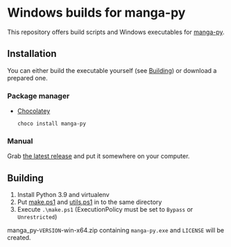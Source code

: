 # Windows builds for manga-py
This repository offers build scripts and Windows executables for [manga-py](https://github.com/manga-py/manga-py).

## Installation
You can either build the executable yourself (see [Building](#Building)) or download a prepared one.
### Package manager
* [Chocolatey](https://community.chocolatey.org/packages/manga-py)
    ```
    choco install manga-py
    ```
### Manual
Grab [the latest release](https://github.com/manga-py/manga-py-win/releases) and put it somewhere on your computer.
## Building
1. Install Python 3.9 and virtualenv
1. Put [make.ps1](make.ps1) and [utils.ps1](utils.ps1) in to the same directory
1. Execute `.\make.ps1` (ExecutionPolicy must be set to `Bypass` or `Unrestricted`)

manga_py-`VERSION`-win-x64.zip containing `manga-py.exe` and `LICENSE` will be created.